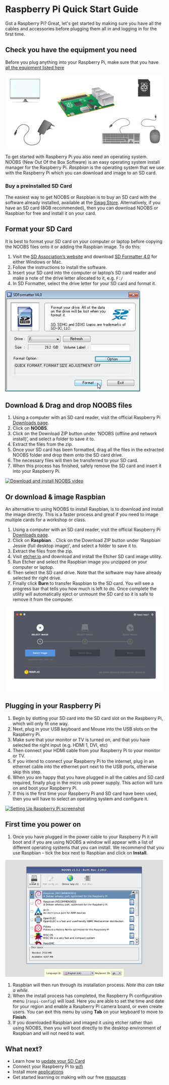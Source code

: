# Raspberry Pi Quick Start Guide

Got a Raspberry Pi? Great, let's get started by making sure you have all the cables and accessories before plugging them all in and logging in for the first time.

## Check you have the equipment you need
Before you plug anything into your Raspberry Pi, make sure that you have [all the equipment listed here](https://www.raspberrypi.org/learning/quick-start-guide/requirements/)

![](images/all-the-things.png)

To get started with Raspberry Pi you also need an operating system. NOOBS (New Out Of the Box Software) is an easy operating system install manager for the Raspberry Pi. *Raspbian* is the operating system that we use with the Raspberry Pi which you can download and image to an SD card.

### Buy a preinstalled SD Card

The easiest way to get NOOBS or Raspbian is to buy an SD card with the software already installed, available at the [Swag Store](http://swag.raspberrypi.org/products/noobs-8gb-sd-card). Alternatively, if you have an SD card (8GB recommended), then you can download NOOBS or Raspbian for free and install it on your card.

## Format your SD Card

It is best to format your SD card on your computer or laptop before copying the NOOBS files onto it or adding the Raspbian image. To do this:

1. Visit the [SD Association’s website](http://www.sdcard.org/) and download [SD Formatter 4.0](https://www.sdcard.org/downloads/formatter_4/index.html) for either Windows or Mac.
1. Follow the instructions to install the software.
1. Insert your SD card into the computer or laptop’s SD card reader and make a note of the drive letter allocated to it, e.g. `F:/`
1. In SD Formatter, select the drive letter for your SD card and format it.

  ![](images/SD-Formatter.jpg)

## Download & Drag and drop NOOBS files

1. Using a computer with an SD card reader, visit the official Raspberry Pi [Downloads page](http://www.raspberrypi.org/downloads/).
1. Click on **NOOBS**.
1. Click on the Download ZIP button under ‘NOOBS (offline and network install)’, and select a folder to save it to.
1. Extract the files from the zip.
1. Once your SD card has been formatted, drag all the files in the extracted NOOBS folder and drop them onto the SD card drive.
1. The necessary files will then be transferred to your SD card.
1. When this process has finished, safely remove the SD card and insert it into your Raspberry Pi.

  [![Download and install NOOBS video](https://i.vimeocdn.com/video/469685790_100x75.webp)](https://vimeo.com/90518800)

## Or download & image Raspbian
An alternative to using NOOBS to install Raspbian, is to download and install the image directly. This is a faster process and great if you need to image multiple cards for a workshop or class.

1. Using a computer with an SD card reader, visit the official Raspberry Pi [Downloads page](http://www.raspberrypi.org/downloads/).
1. Click on **Raspbian**.
. Click on the Download ZIP button under ‘Raspbian Jessie (full desktop image)’, and select a folder to save it to.
1. Extract the files from the zip.
1. Visit [etcher.io](http://www.etcher.io/) and download and install the Etcher SD card image utility.
1. Run Etcher and select the Raspbian image you unzipped on your computer or laptop.
1. Then select the SD card drive. Note that the software may have already selected thr right drive.
1. Finally click **Burn** to transfer Raspbian to the SD card. You will see a progress bar that tells you how much is left to do. Once complete the utility will automatically eject or unmount the SD card so it is safe to remove it from the computer.

  ![](images/etcher.gif)

## Plugging in your Raspberry Pi
1. Begin by slotting your SD card into the SD card slot on the Raspberry Pi, which will only fit one way.
1. Next, plug in your USB keyboard and Mouse into the USB slots on the Raspberry Pi.
1. Make sure that your monitor or TV is turned on, and that you have selected the right input (e.g. HDMI 1, DVI, etc)
1. Then connect your HDMI cable from your Raspberry Pi to your monitor or TV.
1. If you intend to connect your Raspberry Pi to the internet, plug in an ethernet cable into the ethernet port next to the USB ports, otherwise skip this step.
1. When you are happy that you have plugged in all the cables and SD card required, finally plug in the micro usb power supply. This action will turn on and boot your Raspberry Pi.
1. If this is the first time your Raspberry Pi and SD card have been used, then you will have to select an operating system and configure it.

[![Setting Up Raspberry Pi screenshot](https://i.vimeocdn.com/video/482234224.webp?mw=1920&mh=108)](https://vimeo.com/91631396)

## First time you power on
1. Once you have plugged in the power cable to your Raspberry Pi it will boot and if you are using NOOBS a window will appear with a list of different operating systems that you can install. We recommend that you use Raspbian – tick the box next to Raspbian and click on **Install**.

  ![](images/noobs.png)

1. Raspbian will then run through its installation process. *Note this can take a while.*
1. When the install process has completed, the Raspberry Pi configuration menu (`raspi-config`) will load. Here you are able to set the time and date for your region and enable a Raspberry Pi camera board, or even create users. You can exit this menu by using **Tab** on your keyboard to move to **Finish**.
1. If you downloaded Raspbian and imaged it using etcher rather than using NOOBS, then you will boot directly to the desktop environment of Raspbian and will not need to wait.

## What next?
- Learn how to [update your SD Card](update-sd-card.md)
- Connect your Raspberry Pi to [wifi](wifi.md)
- Install more [applications](install-apps.md)
- Get started learning or making with our free [resources](https://www.raspberrypi.org/resources/)
